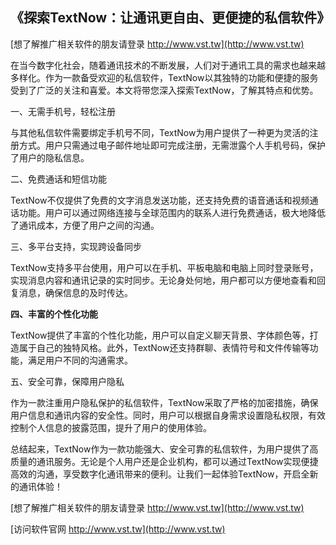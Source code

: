 ## **《探索TextNow：让通讯更自由、更便捷的私信软件》**

[想了解推广相关软件的朋友请登录 http://www.vst.tw](http://www.vst.tw)

在当今数字化社会，随着通讯技术的不断发展，人们对于通讯工具的需求也越来越多样化。作为一款备受欢迎的私信软件，TextNow以其独特的功能和便捷的服务受到了广泛的关注和喜爱。本文将带您深入探索TextNow，了解其特点和优势。

一、无需手机号，轻松注册

与其他私信软件需要绑定手机号不同，TextNow为用户提供了一种更为灵活的注册方式。用户只需通过电子邮件地址即可完成注册，无需泄露个人手机号码，保护了用户的隐私信息。

二、免费通话和短信功能

TextNow不仅提供了免费的文字消息发送功能，还支持免费的语音通话和视频通话功能。用户可以通过网络连接与全球范围内的联系人进行免费通话，极大地降低了通讯成本，方便了用户之间的沟通。

三、多平台支持，实现跨设备同步

TextNow支持多平台使用，用户可以在手机、平板电脑和电脑上同时登录账号，实现消息内容和通讯记录的实时同步。无论身处何地，用户都可以方便地查看和回复消息，确保信息的及时传达。

**四、丰富的个性化功能**

TextNow提供了丰富的个性化功能，用户可以自定义聊天背景、字体颜色等，打造属于自己的独特风格。此外，TextNow还支持群聊、表情符号和文件传输等功能，满足用户不同的沟通需求。

五、安全可靠，保障用户隐私

作为一款注重用户隐私保护的私信软件，TextNow采取了严格的加密措施，确保用户信息和通讯内容的安全性。同时，用户可以根据自身需求设置隐私权限，有效控制个人信息的披露范围，提升了用户的使用体验。

总结起来，TextNow作为一款功能强大、安全可靠的私信软件，为用户提供了高质量的通讯服务。无论是个人用户还是企业机构，都可以通过TextNow实现便捷高效的沟通，享受数字化通讯带来的便利。让我们一起体验TextNow，开启全新的通讯体验！

[想了解推广相关软件的朋友请登录 http://www.vst.tw](http://www.vst.tw)


[访问软件官网 http://www.vst.tw](http://www.vst.tw)
